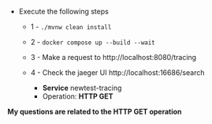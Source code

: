 - Execute the following steps 

  - 1 - ```./mvnw clean install```

  - 2 - ```docker compose up --build --wait```
  
  - 3 - Make a request to  http://localhost:8080/tracing
  
  - 4 - Check the jaeger UI http://localhost:16686/search
    - **Service** newtest-tracing
    - Operation: **HTTP GET** 
    
**My questions are related to the HTTP GET operation**



